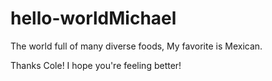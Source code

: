 # hello-worldMichael
The world full of many diverse foods,
My favorite is Mexican.

Thanks Cole! I hope you're feeling better!
